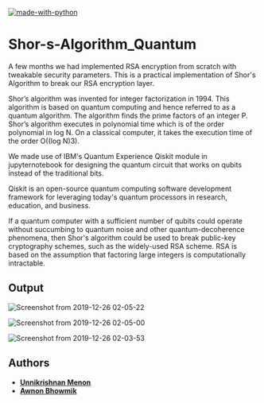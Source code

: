 [![made-with-python](https://img.shields.io/badge/Made%20with-Python-1f425f.svg)](https://www.python.org/)

# Shor-s-Algorithm_Quantum

A few months we had implemented RSA encryption from scratch with tweakable security parameters. This is a practical implementation of Shor's Algorithm to break our RSA encryption layer.

Shor’s algorithm was invented for integer factorization in 1994.  This algorithm is based on quantum computing and hence referred to as a quantum algorithm. The algorithm finds the prime factors of an integer P. Shor’s algorithm executes in polynomial time which is of the order polynomial in log N. On a classical computer,  it takes the execution time of the order O((log N)3).

We made use of IBM's Quantum Experience Qiskit module in jupyternotebook for designing the quantum circuit that works on qubits instead of the traditional bits.

Qiskit is an open-source quantum computing software development framework for leveraging today's quantum processors in research, education, and business.

If a quantum computer with a sufficient number of qubits could operate without succumbing to quantum noise and other quantum-decoherence phenomena, then Shor's algorithm could be used to break public-key cryptography schemes, such as the widely-used RSA scheme. RSA is based on the assumption that factoring large integers is computationally intractable. 

## Output

![Screenshot from 2019-12-26 02-05-22](https://user-images.githubusercontent.com/36446402/71672216-59eb6000-2d9b-11ea-95c7-4d543931f7b2.png)

![Screenshot from 2019-12-26 02-05-00](https://user-images.githubusercontent.com/36446402/71672203-5526ac00-2d9b-11ea-9aff-27a6d9705b33.png)

![Screenshot from 2019-12-26 02-03-53](https://user-images.githubusercontent.com/36446402/71672192-4cce7100-2d9b-11ea-9a33-68202196974c.png)




## Authors

* [**Unnikrishnan Menon**](https://github.com/7enTropy7)
* [**Awnon Bhowmik**](https://github.com/awnonbhowmik)

